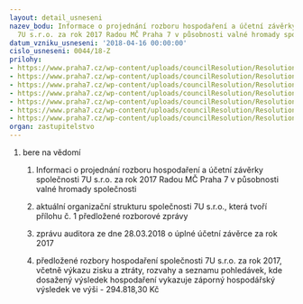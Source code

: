 ```yaml
---
layout: detail_usneseni
nazev_bodu: Informace o projednání rozboru hospodaření a účetní závěrky společnosti
  7U s.r.o. za rok 2017 Radou MČ Praha 7 v působnosti valné hromady společnosti
datum_vzniku_usneseni: '2018-04-16 00:00:00'
cislo_usneseni: 0044/18-Z
prilohy:
- https://www.praha7.cz/wp-content/uploads/councilResolution/Resolutions/30604/export/01_7U17~340044.docx
- https://www.praha7.cz/wp-content/uploads/councilResolution/Resolutions/30604/export/01_7U17~340045.docx
- https://www.praha7.cz/wp-content/uploads/councilResolution/Resolutions/30604/export/02_7U17~340046.pdf
- https://www.praha7.cz/wp-content/uploads/councilResolution/Resolutions/30604/export/02a_7U17~340047.pdf
- https://www.praha7.cz/wp-content/uploads/councilResolution/Resolutions/30604/export/03_7U17~340275.pdf
- https://www.praha7.cz/wp-content/uploads/councilResolution/Resolutions/30604/export/04_7U17~341667.pdf
- https://www.praha7.cz/wp-content/uploads/councilResolution/Resolutions/30604/export/export~343502.pdf
organ: zastupitelstvo
---
```

<ol class="urzList_view" id="urzList">
<li class="urzClass1" id=""><span name="1">bere na vědomí</span> 
<ol class="urzOlClass">
<li class="urzClass2" style="TEXT-ALIGN: left" id=""><span><p>Informaci o projednání rozboru hospodaření a účetní závěrky společnosti 7U s.r.o. za rok 2017 Radou MČ Praha 7 v působnosti valné hromady společnosti</p></span></li>
<li class="urzClass2" style="TEXT-ALIGN: left" id=""><span><p>aktuální organizační strukturu společnosti 7U s.r.o., která tvoří přílohu č. 1 předložené rozborové zprávy</p></span></li><li class="urzClass2" id="" style="text-align: left;"><span><p>zprávu auditora ze dne 28.03.2018 o úplné účetní závěrce za rok 2017</p></span></li><li class="urzClass2" id="" style="text-align: left;"><span><p>předložené rozbory hospodaření společnosti 7U s.r.o. za rok 2017, včetně výkazu zisku a ztráty, rozvahy a seznamu pohledávek, kde dosažený výsledek hospodaření vykazuje záporný hospodářský výsledek ve výši&nbsp;- 294.818,30 Kč</p></span></li></ol></li></ol>